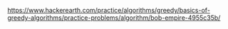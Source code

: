 https://www.hackerearth.com/practice/algorithms/greedy/basics-of-greedy-algorithms/practice-problems/algorithm/bob-empire-4955c35b/
